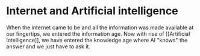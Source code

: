 # Internet and Artificial intelligence

When the internet came to be and all the information was made available at our fingertips, we entered the information age. 
Now with rise of [[Artificial Intelligence]], we have entered the knowledge age where AI "knows" the answer and we just have to ask it. 
